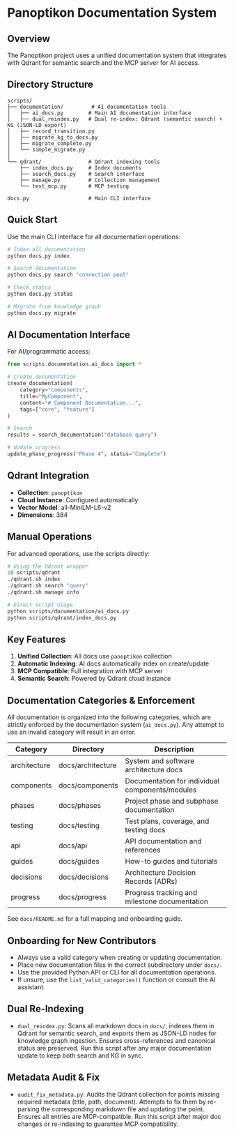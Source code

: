 # Panoptikon Documentation System

## Overview

The Panoptikon project uses a unified documentation system that integrates with Qdrant for semantic search and the MCP server for AI access.

## Directory Structure

```
scripts/
├── documentation/         # AI documentation tools
│   ├── ai_docs.py        # Main AI documentation interface
│   ├── dual_reindex.py   # Dual re-index: Qdrant (semantic search) + KG (JSON-LD export)
│   ├── record_transition.py
│   ├── migrate_kg_to_docs.py
│   ├── migrate_complete.py
│   └── simple_migrate.py
│
└── qdrant/               # Qdrant indexing tools
    ├── index_docs.py     # Index documents
    ├── search_docs.py    # Search interface
    ├── manage.py         # Collection management
    └── test_mcp.py       # MCP testing

docs.py                   # Main CLI interface
```

## Quick Start

Use the main CLI interface for all documentation operations:

```bash
# Index all documentation
python docs.py index

# Search documentation
python docs.py search "connection pool"

# Check status
python docs.py status

# Migrate from knowledge graph
python docs.py migrate
```

## AI Documentation Interface

For AI/programmatic access:

```python
from scripts.documentation.ai_docs import *

# Create documentation
create_documentation(
    category="components",
    title="MyComponent",
    content="# Component Documentation...",
    tags=["core", "feature"]
)

# Search
results = search_documentation("database query")

# Update progress
update_phase_progress("Phase 4", status="Complete")
```

## Qdrant Integration

- **Collection**: `panoptikon`
- **Cloud Instance**: Configured automatically
- **Vector Model**: all-MiniLM-L6-v2
- **Dimensions**: 384

## Manual Operations

For advanced operations, use the scripts directly:

```bash
# Using the Qdrant wrapper
cd scripts/qdrant
./qdrant.sh index
./qdrant.sh search "query"
./qdrant.sh manage info

# Direct script usage
python scripts/documentation/ai_docs.py
python scripts/qdrant/index_docs.py
```

## Key Features

1. **Unified Collection**: All docs use `panoptikon` collection
2. **Automatic Indexing**: AI docs automatically index on create/update
3. **MCP Compatible**: Full integration with MCP server
4. **Semantic Search**: Powered by Qdrant cloud instance

## Documentation Categories & Enforcement

All documentation is organized into the following categories, which are strictly enforced by the documentation system (`ai_docs.py`). Any attempt to use an invalid category will result in an error.

| Category      | Directory         | Description                                      |
|--------------|-------------------|--------------------------------------------------|
| architecture  | docs/architecture | System and software architecture docs            |
| components    | docs/components   | Documentation for individual components/modules   |
| phases        | docs/phases       | Project phase and subphase documentation         |
| testing       | docs/testing      | Test plans, coverage, and testing docs           |
| api           | docs/api          | API documentation and references                 |
| guides        | docs/guides       | How-to guides and tutorials                      |
| decisions     | docs/decisions    | Architecture Decision Records (ADRs)             |
| progress      | docs/progress     | Progress tracking and milestone documentation    |

See `docs/README.md` for a full mapping and onboarding guide.

## Onboarding for New Contributors

- Always use a valid category when creating or updating documentation.
- Place new documentation files in the correct subdirectory under `docs/`.
- Use the provided Python API or CLI for all documentation operations.
- If unsure, use the `list_valid_categories()` function or consult the AI assistant.

## Dual Re-Indexing

- `dual_reindex.py`: Scans all markdown docs in `docs/`, indexes them in Qdrant for semantic search, and exports them as JSON-LD nodes for knowledge graph ingestion. Ensures cross-references and canonical status are preserved. Run this script after any major documentation update to keep both search and KG in sync.

## Metadata Audit & Fix

- `audit_fix_metadata.py`: Audits the Qdrant collection for points missing required metadata (title, path, document). Attempts to fix them by re-parsing the corresponding markdown file and updating the point. Ensures all entries are MCP-compatible. Run this script after major doc changes or re-indexing to guarantee MCP compatibility.
